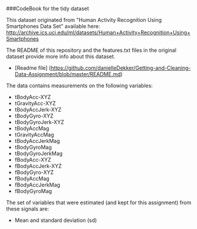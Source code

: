 ###CodeBook for the tidy dataset

This dataset originated from "Human Activity Recognition Using Smartphones Data Set" available here: http://archive.ics.uci.edu/ml/datasets/Human+Activity+Recognition+Using+Smartphones 

The README of this repository and the features.txt files in the original dataset provide more info about this dataset.
- [Readme file] (https://github.com/danielleDekker/Getting-and-Cleaning-Data-Assignment/blob/master/README.md)

The data contains measurements on the following variables:

- tBodyAcc-XYZ
- tGravityAcc-XYZ
- tBodyAccJerk-XYZ
- tBodyGyro-XYZ
- tBodyGyroJerk-XYZ
- tBodyAccMag
- tGravityAccMag
- tBodyAccJerkMag
- tBodyGyroMag
- tBodyGyroJerkMag
- fBodyAcc-XYZ
- fBodyAccJerk-XYZ
- fBodyGyro-XYZ 
- fBodyAccMag
- fBodyAccJerkMag
- fBodyGyroMag

The set of variables that were estimated (and kept for this assignment) from these signals are: 

- Mean and standard deviation (sd)

